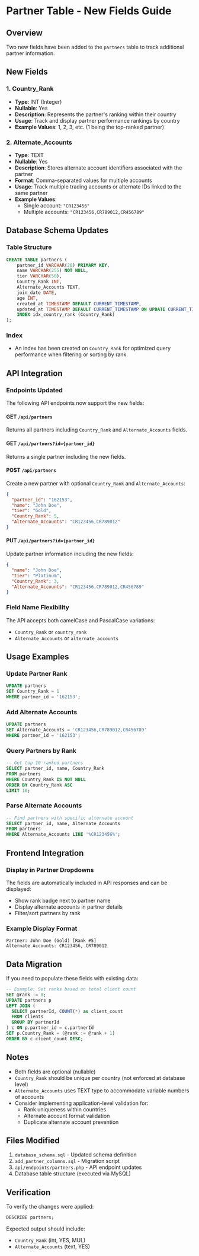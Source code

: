 # Partner Table - New Fields Guide

## Overview
Two new fields have been added to the `partners` table to track additional partner information.

## New Fields

### 1. Country_Rank
- **Type**: INT (Integer)
- **Nullable**: Yes
- **Description**: Represents the partner's ranking within their country
- **Usage**: Track and display partner performance rankings by country
- **Example Values**: 1, 2, 3, etc. (1 being the top-ranked partner)

### 2. Alternate_Accounts
- **Type**: TEXT
- **Nullable**: Yes
- **Description**: Stores alternate account identifiers associated with the partner
- **Format**: Comma-separated values for multiple accounts
- **Usage**: Track multiple trading accounts or alternate IDs linked to the same partner
- **Example Values**: 
  - Single account: `"CR123456"`
  - Multiple accounts: `"CR123456,CR789012,CR456789"`

## Database Schema Updates

### Table Structure
```sql
CREATE TABLE partners (
    partner_id VARCHAR(20) PRIMARY KEY,
    name VARCHAR(255) NOT NULL,
    tier VARCHAR(50),
    Country_Rank INT,
    Alternate_Accounts TEXT,
    join_date DATE,
    age INT,
    created_at TIMESTAMP DEFAULT CURRENT_TIMESTAMP,
    updated_at TIMESTAMP DEFAULT CURRENT_TIMESTAMP ON UPDATE CURRENT_TIMESTAMP,
    INDEX idx_country_rank (Country_Rank)
);
```

### Index
- An index has been created on `Country_Rank` for optimized query performance when filtering or sorting by rank.

## API Integration

### Endpoints Updated
The following API endpoints now support the new fields:

#### GET `/api/partners`
Returns all partners including `Country_Rank` and `Alternate_Accounts` fields.

#### GET `/api/partners?id={partner_id}`
Returns a single partner including the new fields.

#### POST `/api/partners`
Create a new partner with optional `Country_Rank` and `Alternate_Accounts`:
```json
{
  "partner_id": "162153",
  "name": "John Doe",
  "tier": "Gold",
  "Country_Rank": 5,
  "Alternate_Accounts": "CR123456,CR789012"
}
```

#### PUT `/api/partners?id={partner_id}`
Update partner information including the new fields:
```json
{
  "name": "John Doe",
  "tier": "Platinum",
  "Country_Rank": 3,
  "Alternate_Accounts": "CR123456,CR789012,CR456789"
}
```

### Field Name Flexibility
The API accepts both camelCase and PascalCase variations:
- `Country_Rank` or `country_rank`
- `Alternate_Accounts` or `alternate_accounts`

## Usage Examples

### Update Partner Rank
```sql
UPDATE partners 
SET Country_Rank = 1 
WHERE partner_id = '162153';
```

### Add Alternate Accounts
```sql
UPDATE partners 
SET Alternate_Accounts = 'CR123456,CR789012,CR456789' 
WHERE partner_id = '162153';
```

### Query Partners by Rank
```sql
-- Get top 10 ranked partners
SELECT partner_id, name, Country_Rank 
FROM partners 
WHERE Country_Rank IS NOT NULL 
ORDER BY Country_Rank ASC 
LIMIT 10;
```

### Parse Alternate Accounts
```sql
-- Find partners with specific alternate account
SELECT partner_id, name, Alternate_Accounts 
FROM partners 
WHERE Alternate_Accounts LIKE '%CR123456%';
```

## Frontend Integration

### Display in Partner Dropdowns
The fields are automatically included in API responses and can be displayed:
- Show rank badge next to partner name
- Display alternate accounts in partner details
- Filter/sort partners by rank

### Example Display Format
```
Partner: John Doe (Gold) [Rank #5]
Alternate Accounts: CR123456, CR789012
```

## Data Migration
If you need to populate these fields with existing data:

```sql
-- Example: Set ranks based on total client count
SET @rank := 0;
UPDATE partners p
LEFT JOIN (
  SELECT partnerId, COUNT(*) as client_count
  FROM clients
  GROUP BY partnerId
) c ON p.partner_id = c.partnerId
SET p.Country_Rank = (@rank := @rank + 1)
ORDER BY c.client_count DESC;
```

## Notes
- Both fields are optional (nullable)
- `Country_Rank` should be unique per country (not enforced at database level)
- `Alternate_Accounts` uses TEXT type to accommodate variable numbers of accounts
- Consider implementing application-level validation for:
  - Rank uniqueness within countries
  - Alternate account format validation
  - Duplicate alternate account prevention

## Files Modified
1. `database_schema.sql` - Updated schema definition
2. `add_partner_columns.sql` - Migration script
3. `api/endpoints/partners.php` - API endpoint updates
4. Database table structure (executed via MySQL)

## Verification
To verify the changes were applied:
```sql
DESCRIBE partners;
```

Expected output should include:
- `Country_Rank` (int, YES, MUL)
- `Alternate_Accounts` (text, YES)

